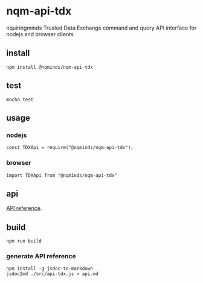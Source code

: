 # nqm-api-tdx
nquiringminds Trusted Data Exchange command and query API interface for nodejs and browser clients

## install
```
npm install @nqminds/nqm-api-tdx
```

## test
```
mocha test
```

## usage

### nodejs
```
const TDXApi = require("@nqminds/nqm-api-tdx");
```

### browser
```
import TDXApi from "@nqminds/nqm-api-tdx"
```

## api
[API reference](https://github.com/nqminds/nqm-api-tdx/blob/v0.2.0/api.md).

## build
```
npm run build
```
### generate API reference
```
npm install -g jsdoc-to-markdown
jsdoc2md ./src/api-tdx.js > api.md
```
